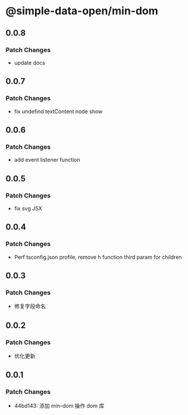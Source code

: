 # @simple-data-open/min-dom

## 0.0.8

### Patch Changes

- update docs

## 0.0.7

### Patch Changes

- fix undefind textContent node show

## 0.0.6

### Patch Changes

- add event listener function

## 0.0.5

### Patch Changes

- fix svg JSX

## 0.0.4

### Patch Changes

- Perf tsconfig.json profile, remove h function third param for children

## 0.0.3

### Patch Changes

- 修复字段命名

## 0.0.2

### Patch Changes

- 优化更新

## 0.0.1

### Patch Changes

- 44bd143: 添加 min-dom 操作 dom 库
